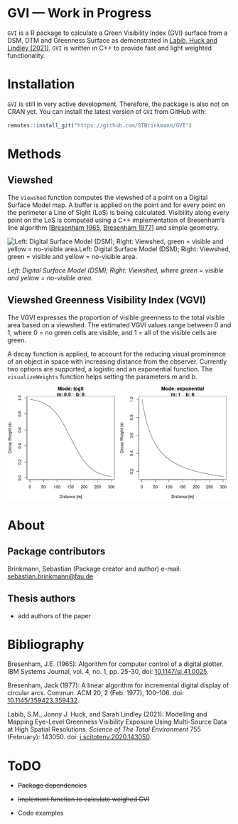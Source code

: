 GVI — Work in Progress
================

`GVI` is a R package to calculate a Green Visibility Index (GVI) surface
from a DSM, DTM and Greenness Surface as demonstrated in [Labib, Huck
and Lindley (2021)](https://doi.org/10.1016/j.scitotenv.2020.143050).
`GVI` is written in C++ to provide fast and light weighted
functionality.

# Installation

`GVI` is still in very active development. Therefore, the package is
also not on CRAN yet. You can install the latest version of `GVI` from
GitHub with:

``` r
remotes::install_git("https://github.com/STBrinkmann/GVI")
```

# Methods

## Viewshed

The `Viewshed` function computes the viewshed of a point on a Digital
Surface Model map. A buffer is applied on the point and for every point
on the perimeter a Line of Sight (LoS) is being calculated. Visibility
along every point on the LoS is computed using a C++ implementation of
Bresenham’s line algorithm \[[Bresenham
1965](https://doi.org/10.1147/sj.41.0025), [Bresenham
1977](https://doi.org/10.1145/359423.359432)\] and simple geometry.

![Left: Digital Surface Model (DSM); Right: Viewshed, green = visible
and yellow = no-visible area.Left: Digital Surface Model (DSM); Right:
Viewshed, green = visible and yellow = no-visible
area.](docs/viewshed.png)

*Left: Digital Surface Model (DSM); Right: Viewshed, where green =
visible and yellow = no-visible area.*

## Viewshed Greenness Visibility Index (VGVI)

The VGVI expresses the proportion of visible greenness to the total
visible area based on a viewshed. The estimated VGVI values range
between 0 and 1, where 0 = no green cells are visible, and 1 = all of
the visible cells are green.

A decay function is applied, to account for the reducing visual
prominence of an object in space with increasing distance from the
observer. Currently two options are supported, a logistic and an
exponential function. The `visualizeWeights` function helps setting the
parameters *m* and *b*.

![](docs/visualizeWeights.png)

# About

## Package contributors

Brinkmann, Sebastian (Package creator and author) e-mail:
<sebastian.brinkmann@fau.de>

## Thesis authors

-   add authors of the paper

# Bibliography

Bresenham, J.E. (1965): Algorithm for computer control of a digital
plotter. IBM Systems Journal, vol. 4, no. 1, pp. 25-30, doi:
[10.1147/sj.41.0025](https://doi.org/10.1147/sj.41.0025).

Bresenham, Jack (1977): A linear algorithm for incremental digital
display of circular arcs. Commun. ACM 20, 2 (Feb. 1977), 100–106. doi:
[10.1145/359423.359432](https://doi.org/10.1145/359423.359432).

Labib, S.M., Jonny J. Huck, and Sarah Lindley (2021): Modelling and
Mapping Eye-Level Greenness Visibility Exposure Using Multi-Source Data
at High Spatial Resolutions. *Science of The Total Environment* 755
(February): 143050. doi:
[j.scitotenv.2020.143050](https://doi.org/10.1016/j.scitotenv.2020.143050).

# ToDO

-   ~~Package dependencies~~

-   ~~Implement function to calculate weighed GVI~~

-   Code examples
